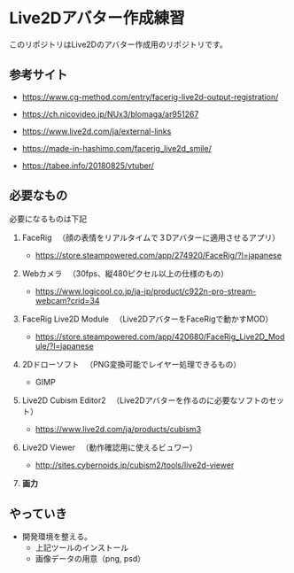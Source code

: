 # Live2Dアバター作成練習

このリポジトリはLive2Dのアバター作成用のリポジトリです。

## 参考サイト
- https://www.cg-method.com/entry/facerig-live2d-output-registration/

- https://ch.nicovideo.jp/NUx3/blomaga/ar951267

- https://www.live2d.com/ja/external-links

- https://made-in-hashimo.com/facerig_live2d_smile/

- https://tabee.info/20180825/vtuber/

## 必要なもの

必要になるものは下記

1. FaceRig
　（顔の表情をリアルタイムで３Dアバターに適用させるアプリ）

    - https://store.steampowered.com/app/274920/FaceRig/?l=japanese

2. Webカメラ
　（30fps、縦480ピクセル以上の仕様のもの）

    - https://www.logicool.co.jp/ja-jp/product/c922n-pro-stream-webcam?crid=34

3. FaceRig Live2D Module
　（Live2DアバターをFaceRigで動かすMOD）

    - https://store.steampowered.com/app/420680/FaceRig_Live2D_Module/?l=japanese

4. 2Dドローソフト
　（PNG変換可能でレイヤー処理できるもの）
    - GIMP

5. Live2D Cubism Editor2
　（Live2Dアバターを作るのに必要なソフトのセット）
    - https://www.live2d.com/ja/products/cubism3

6. Live2D Viewer
　（動作確認用に使えるビュワー）
    - http://sites.cybernoids.jp/cubism2/tools/live2d-viewer

7. **画力**


## やっていき
- 開発環境を整える。
    - 上記ツールのインストール
    - 画像データの用意（png, psd）
    
